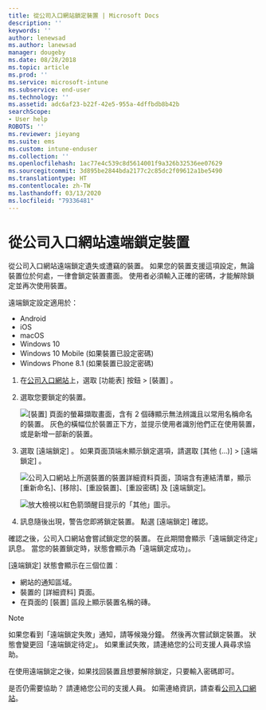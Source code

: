 ```yaml
---
title: 從公司入口網站鎖定裝置 | Microsoft Docs
description: ''
keywords: ''
author: lenewsad
ms.author: lanewsad
manager: dougeby
ms.date: 08/28/2018
ms.topic: article
ms.prod: ''
ms.service: microsoft-intune
ms.subservice: end-user
ms.technology: ''
ms.assetid: adc6af23-b22f-42e5-955a-4dffbdb8b42b
searchScope:
- User help
ROBOTS: ''
ms.reviewer: jieyang
ms.suite: ems
ms.custom: intune-enduser
ms.collection: ''
ms.openlocfilehash: 1ac77e4c539c8d5614001f9a326b32536ee07629
ms.sourcegitcommit: 3d895be2844bda2177c2c85dc2f09612a1be5490
ms.translationtype: HT
ms.contentlocale: zh-TW
ms.lasthandoff: 03/13/2020
ms.locfileid: "79336481"
---
```

# <a name="remotely-lock-your-device-from-the-company-portal-website"></a>從公司入口網站遠端鎖定裝置

從公司入口網站遠端鎖定遺失或遭竊的裝置。 如果您的裝置支援這項設定，無論裝置位於何處，一律會鎖定裝置畫面。 使用者必須輸入正確的密碼，才能解除鎖定並再次使用裝置。   

遠端鎖定設定適用於：

* Android
* iOS
* macOS
* Windows 10
* Windows 10 Mobile (如果裝置已設定密碼)
* Windows Phone 8.1 (如果裝置已設定密碼)  

1. 在[公司入口網站](https://portal.manage.microsoft.com)上，選取 [功能表]  按鈕 > [裝置]  。  

2. 選取您要鎖定的裝置。  

    ![[裝置] 頁面的螢幕擷取畫面，含有 2 個磚顯示無法辨識且以常用名稱命名的裝置。 灰色的橫幅位於裝置正下方，並提示使用者識別他們正在使用裝置，或是新增一部新的裝置。](./media/rename-reset-device-step2-1808.png) 

3. 選取 [遠端鎖定]  。 如果頁面頂端未顯示鎖定選項，請選取 [其他 (...)]   > [遠端鎖定]  。  

   ![公司入口網站上所選裝置的裝置詳細資料頁面，頂端含有連結清單，顯示 [重新命名]、[移除]、[重設裝置]、[重設密碼] 及 [遠端鎖定]。 ](./media/rename-reset-device-1808.png) 

    ![放大檢視以紅色箭頭醒目提示的「其他」圖示。](./media/rename-reset-device-step3-more-1808.png)    

4. 訊息隨後出現，警告您即將鎖定裝置。 點選 [遠端鎖定]  確認。

確認之後，公司入口網站會嘗試鎖定您的裝置。 在此期間會顯示「遠端鎖定待定」訊息。 當您的裝置鎖定時，狀態會顯示為「遠端鎖定成功」。  

[遠端鎖定] 狀態會顯示在三個位置︰

* 網站的通知區域。
* 裝置的 [詳細資料]  頁面。
* 在頁面的 [裝置]  區段上顯示裝置名稱的磚。  

> [!Note]
> 如果您看到「遠端鎖定失敗」通知，請等候幾分鐘。 然後再次嘗試鎖定裝置。 狀態會變更回「遠端鎖定待定」。 如果重試失敗，請連絡您的公司支援人員尋求協助。

在使用遠端鎖定之後，如果找回裝置且想要解除鎖定，只要輸入密碼即可。  

是否仍需要協助？ 請連絡您公司的支援人員。 如需連絡資訊，請查看[公司入口網站](https://go.microsoft.com/fwlink/?linkid=2010980)。
